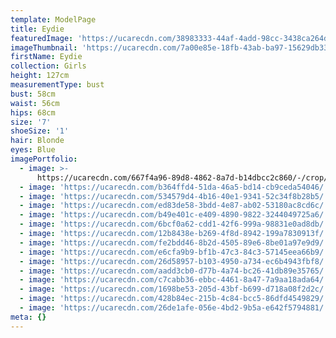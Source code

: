 ```yaml
---
template: ModelPage
title: Eydie
featuredImage: 'https://ucarecdn.com/38983333-44af-4add-98cc-3438ca264dc9/'
imageThumbnail: 'https://ucarecdn.com/7a00e85e-18fb-43ab-ba97-15629db3309b/'
firstName: Eydie
collection: Girls
height: 127cm
measurementType: bust
bust: 58cm
waist: 56cm
hips: 68cm
size: '7'
shoeSize: '1'
hair: Blonde
eyes: Blue
imagePortfolio:
  - image: >-
      https://ucarecdn.com/667f4a96-89d8-4862-8a7d-b14dbcc2c860/-/crop/1151x1209/0,421/-/preview/
  - image: 'https://ucarecdn.com/b364ffd4-51da-46a5-bd14-cb9ceda54046/'
  - image: 'https://ucarecdn.com/534579d4-4b16-40e1-9341-52c34f8b28b5/'
  - image: 'https://ucarecdn.com/ed83de58-3bdd-4e87-ab02-53180ac8cd6c/'
  - image: 'https://ucarecdn.com/b49e401c-e409-4890-9822-3244049725a6/'
  - image: 'https://ucarecdn.com/6bcf0a62-cdd1-42f6-999a-98831e0ad8db/'
  - image: 'https://ucarecdn.com/12b8438e-b269-4f8d-8942-199a7830913f/'
  - image: 'https://ucarecdn.com/fe2bdd46-8b2d-4505-89e6-8be01a97e9d9/'
  - image: 'https://ucarecdn.com/e6cfa9b9-bf1b-47c3-84c3-57145eea66b9/'
  - image: 'https://ucarecdn.com/26d58957-b103-4950-a734-ec6b4943fbf8/'
  - image: 'https://ucarecdn.com/aadd3cb0-d77b-4a74-bc26-41db89e35765/'
  - image: 'https://ucarecdn.com/c7cabb36-ebbc-4461-8a47-7a9aa18ada64/'
  - image: 'https://ucarecdn.com/1698be53-205d-43bf-b699-d718a08f2d2c/'
  - image: 'https://ucarecdn.com/428b84ec-215b-4c84-bcc5-86dfd4549829/'
  - image: 'https://ucarecdn.com/26de1afe-056e-4bd2-9b5a-e642f5794881/'
meta: {}
---
```


